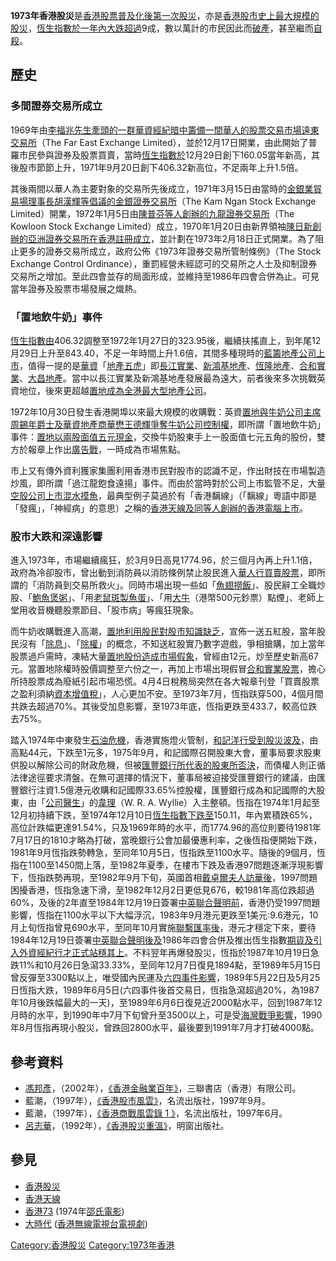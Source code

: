 **1973年香港股災**是[香港](../Page/香港.md "wikilink")[股票普及化後第一次股災](../Page/股票.md "wikilink")，亦是[香港股市史上最大規模的股災](https://zh.wikipedia.org/wiki/香港股市 "wikilink")，[恆生指數於一年內大跌超過](https://zh.wikipedia.org/wiki/恆生指數 "wikilink")9成，數以萬計的市民因此而[破產](../Page/破產.md "wikilink")，甚至繼而[自殺](../Page/自殺.md "wikilink")。

## 歷史

### 多間證券交易所成立

1969年由[李福兆先生牽頭的一群華資](../Page/李福兆.md "wikilink")[經紀暗中籌備一間華人的股票交易市場](https://zh.wikipedia.org/wiki/經紀 "wikilink")[遠東交易所](https://zh.wikipedia.org/wiki/遠東交易所 "wikilink")（The
Far East Exchange
Limited），並於12月17日開業，由此開始了普羅市民參與證券及股票買賣，當時[恆生指數於](https://zh.wikipedia.org/wiki/恆生指數 "wikilink")12月29日創下160.05當年新高，其後股市節節上升，1971年9月20日創下406.32新高位，不足兩年上升1.5倍。

其後兩間以華人為主要對象的交易所先後成立，1971年3月15日由當時的[金銀業貿易場理事長](../Page/金銀業貿易場.md "wikilink")[胡漢輝等倡議的](../Page/胡漢輝.md "wikilink")[金銀證券交易所](https://zh.wikipedia.org/wiki/金銀證券交易所 "wikilink")（The
Kam Ngan Stock Exchange
Limited）開業，1972年1月5日由[陳普芬等人創辦的](https://zh.wikipedia.org/wiki/陳普芬 "wikilink")[九龍證券交易所](https://zh.wikipedia.org/wiki/九龍證券交易所 "wikilink")（The
Kowloon Stock Exchange
Limited）成立，1970年1月20日由新界領袖[陳日新創辦的](https://zh.wikipedia.org/wiki/陳日新 "wikilink")[亞洲證券交易所在香港註冊成立](https://zh.wikipedia.org/wiki/亞洲證券交易所 "wikilink")，並計劃在1973年2月18日正式開業。為了阻止更多的證券交易所成立，政府公佈《1973年證券交易所管制條例》（The
Stock Exchange Control
Ordinance），重罰經營未經認可的交易所之人士及抑制證券交易所之增加。至此四會並存的局面形成，並維持至1986年四會合併為止。可見當年證券及股票市場發展之熾熱。

### 「置地飲牛奶」事件

[恆生指數由](https://zh.wikipedia.org/wiki/恆生指數 "wikilink")406.32調整至1972年1月27日的323.95後，繼續扶搖直上，到年尾12月29日上升至843.40，不足一年時間上升1.6倍，其間多種現時的[藍籌地產公司上市](https://zh.wikipedia.org/wiki/藍籌股 "wikilink")，值得一提的是[華資](https://zh.wikipedia.org/wiki/華資 "wikilink")「[地產五虎](../Page/香港地產業.md "wikilink")」即[長江實業](../Page/長江實業.md "wikilink")、[新鴻基地產](../Page/新鴻基地產.md "wikilink")、[恆隆地產](https://zh.wikipedia.org/wiki/恆隆地產 "wikilink")、[合和實業](../Page/合和實業.md "wikilink")、[大昌地產](../Page/大昌集團.md "wikilink")。當中以長江實業及新鴻基地產發展最為遠大，前者後來多次挑戰英資地位，後來更超越[置地成為全港最大型地產公司](https://zh.wikipedia.org/wiki/置地 "wikilink")。

1972年10月30日發生香港開埠以來最大規模的收購戰：英資[置地與](https://zh.wikipedia.org/wiki/置地 "wikilink")[牛奶公司主席](https://zh.wikipedia.org/wiki/牛奶公司 "wikilink")[周錫年](../Page/周錫年.md "wikilink")[爵士及華資地產商](../Page/爵士.md "wikilink")[華懋](https://zh.wikipedia.org/wiki/華懋 "wikilink")[王德輝爭奪](../Page/王德輝.md "wikilink")[牛奶公司控制權](https://zh.wikipedia.org/wiki/牛奶公司 "wikilink")，即所謂「置地飲牛奶」事件：[置地以兩股面值五元現金](https://zh.wikipedia.org/wiki/置地 "wikilink")，交換牛奶股東手上一股面值七元五角的股份，雙方於報章上作出[廣告戰](../Page/廣告.md "wikilink")，一時成為市場焦點。

市上又有傳外資利獲家集團利用香港市民對股市的認識不足，作出財技在市場製造炒風，即所謂「過江龍飽食遠揚」事件。而由於當時對於公司上市監管不足，大量[空殼公司上市混水摸魚](../Page/空殼公司.md "wikilink")，最典型例子莫過於有「香港黐線」（「黐線」粵語中即是「發瘋」，「神經病」的意思）之稱的[香港天線及同等人創辦的](../Page/香港天線.md "wikilink")[香港電腦上市](https://zh.wikipedia.org/wiki/香港電腦 "wikilink")。

### 股市大跌和深遠影響

進入1973年，市場繼續瘋狂，於3月9日高見1774.96，於三個月內再上升1.1倍，政府為冷卻股市，曾出動到消防員以消防條例禁止股民進入[華人行買賣股票](../Page/華人行.md "wikilink")，即所謂的「消防員到交易所救火」。同時市場出現一些如「[魚翅撈飯](../Page/魚翅撈飯.md "wikilink")」、股民辭工全職炒股、「[鮑魚煲粥](../Page/鮑魚.md "wikilink")」、「用[老鼠斑製](https://zh.wikipedia.org/wiki/老鼠斑 "wikilink")[魚蛋](https://zh.wikipedia.org/wiki/魚蛋 "wikilink")」、「用[大牛](../Page/香港五百元紙幣.md "wikilink")（港幣500元鈔票）點煙」、老師上堂用收音機聽股票節目、「股市病」等瘋狂現象。

而牛奶收購戰進入高潮，[置地利用股民對股市知識缺乏](https://zh.wikipedia.org/wiki/置地 "wikilink")，宣佈一送五紅股，當年股民沒有「[除息](https://zh.wikipedia.org/wiki/除息 "wikilink")」、「[除權](https://zh.wikipedia.org/wiki/除權 "wikilink")」的概念，不知送紅股實乃數字遊戲，爭相搶購，加上當年股票過戶需時，凍結大量[置地股份造成市場假象](https://zh.wikipedia.org/wiki/置地 "wikilink")，曾經由12元，炒至歷史新高67元。當置地除權時股價調整至六份之一，再加上市場出現假冒[合和實業股票](../Page/合和實業.md "wikilink")，擔心所持股票成為廢紙引起市場恐慌。4月4日稅務局突然在各大報章刊登「買賣股票之盈利須納[資本增值稅](https://zh.wikipedia.org/wiki/資本增值稅 "wikilink")」，人心更加不安。至1973年7月，恆指趺穿500，4個月間共跌去超過70%。其後受加息影響，至1973年底，恆指更跌至433.7，較高位跌去75%。

踏入1974年中東發生[石油危機](https://zh.wikipedia.org/wiki/石油危機 "wikilink")，香港實施燈火管制，[和記洋行受到股災波及](../Page/和記黃埔.md "wikilink")，由高點44元，下跌至1元多，1975年9月，和記國際召開股東大會，董事局要求股東供股以解除公司的財政危機，但被[匯豐銀行所代表的股東所否決](https://zh.wikipedia.org/wiki/匯豐 "wikilink")，而債權人則正循法律途徑要求清盤。在無可選擇的情況下，董事局被迫接受匯豐銀行的建議，由匯豐銀行注資1.5億港元收購和記國際33.65%控股權，匯豐銀行成為和記國際的大股東，由「[公司醫生](https://zh.wikipedia.org/wiki/公司醫生 "wikilink")」的[韋理](https://zh.wikipedia.org/wiki/韋理 "wikilink")（W.
R. A.
Wyllie）入主整頓。恆指在1974年1月起至12月初持續下跌，至1974年12月10日[恆生指數下跌至](https://zh.wikipedia.org/wiki/恆生指數 "wikilink")150.11，年內累積跌65%，高位計跌幅更達91.54%，只及1969年時的水平，而1774.96的高位則要待1981年7月17日的1810才略為打破，當晚銀行公會加最優惠利率，之後恆指便開始下跌，1981年9月恆指跌勢轉急，至同年10月5日，恆指跌至1100水平。隨後的9個月，恆指在1100至1450間上落，至1982年夏季，在樓市下跌及香港97問題逐漸浮現影響下，恆指跌勢再現，至1982年9月下旬，英國首相[戴卓爾夫人訪華後](https://zh.wikipedia.org/wiki/戴卓爾夫人 "wikilink")，1997問題困擾香港，恆指急速下滑，至1982年12月2日更低見676，較1981年高位跌超過60%，及後的2年直至1984年12月19日簽署[中英聯合聲明前](../Page/中英聯合聲明.md "wikilink")，香港仍受1997問題影響，恆指在1100水平以下大幅浮沉，1983年9月港元更跌至1美元:9.6港元，10月上旬恆指曾見690水平，至同年10月實施[聯繫匯率後](https://zh.wikipedia.org/wiki/聯繫匯率 "wikilink")，港元才穩定下來，要待1984年12月19日簽署[中英聯合聲明後及](../Page/中英聯合聲明.md "wikilink")1986年四會合併及推出恆生指數[期貨及引入外資經紀行才正式站穩其上](https://zh.wikipedia.org/wiki/期貨 "wikilink")。不料翌年再爆發股災，恆指於1987年10月19日急跌11%和10月26日急瀉33.33%，至同年12月7日復見1894點，至1989年5月15日曾反彈至3300點以上，唯受國內民運及[六四事件影響](../Page/六四事件.md "wikilink")，1989年5月22日及5月25日恆指大跌，1989年6月5日(六四事件後首交易日，恆指急瀉超過20%，為1987年10月後跌幅最大的一天)，至1989年6月6日復見近2000點水平，回到1987年12月時的水平，到1990年中7月下旬曾升至3500以上，可是受[海灣戰爭影響](https://zh.wikipedia.org/wiki/海灣戰爭 "wikilink")，1990年8月恆指再現小股災，曾跌回2800水平，最後要到1991年7月才打破4000點。

## 參考資料

  - [馮邦彥](https://zh.wikipedia.org/wiki/馮邦彥 "wikilink")，（2002年），[《香港金融業百年》](https://webcat.hkpl.gov.hk/lib/item?id=chamo:2161801)，三聯書店（香港）有限公司。
  - 藍潮，（1997年），[《香港股市風雲》](https://webcat.hkpl.gov.hk/lib/item?id=chamo:1149764)，名流出版社，1997年9月。
  - 藍潮，（1997年），[《香港商戰風雲錄 1
    》](https://webcat.hkpl.gov.hk/lib/item?id=chamo:1110875)，名流出版社，1997年6月。
  - [呂志華](https://zh.wikipedia.org/wiki/呂志華 "wikilink")，（1992年），[《香港股災重溫》](https://webcat.hkpl.gov.hk/lib/item?id=chamo:69517)，明窗出版社。

## 參見

  - [香港股災](../Page/香港股災.md "wikilink")
  - [香港天線](../Page/香港天線.md "wikilink")
  - [香港73](https://zh.wikipedia.org/wiki/香港73 "wikilink")
    (1974年[邵氏電影](https://zh.wikipedia.org/wiki/邵氏電影 "wikilink"))
  - [大時代](https://zh.wikipedia.org/wiki/大時代_\(1992年電視劇\) "wikilink")
    ([香港無線電視台電視劇](https://zh.wikipedia.org/wiki/香港無線電視台 "wikilink"))

[Category:香港股災](https://zh.wikipedia.org/wiki/Category:香港股災 "wikilink")
[Category:1973年香港](https://zh.wikipedia.org/wiki/Category:1973年香港 "wikilink")